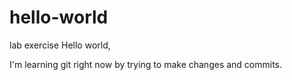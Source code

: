 # hello-world
lab exercise
Hello world, 

I'm learning git right now by trying to make changes and commits.
